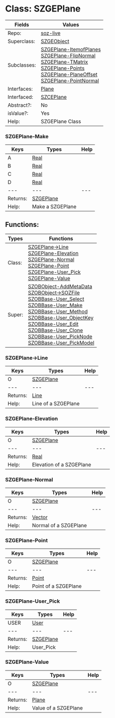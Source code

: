
# Class:	SZGEPlane

| Fields | Values |
| --------- | --------- |
| Repo: | [soz-live](/repos/soz-live.html) |
| Superclass: | [SZGEObject](SZGEObject.html) |
| Subclasses: | [SZGEPlane-ItemofPlanes](SZGEPlane-ItemofPlanes.html) <br> [SZGEPlane-FlipNormal](SZGEPlane-FlipNormal.html) <br> [SZGEPlane-TMatrix](SZGEPlane-TMatrix.html) <br> [SZGEPlane-Points](SZGEPlane-Points.html) <br> [SZGEPlane-PlaneOffset](SZGEPlane-PlaneOffset.html) <br> [SZGEPlane-PointNormal](SZGEPlane-PointNormal.html) |
| Interfaces: | [Plane](Plane.html) |
| Interfaced: | [SZCEPlane](SZCEPlane.html) |
| Abstract?: | No |
| isValue?: | Yes |
| Help: | SZGEPlane Class |

### SZGEPlane-Make

| Keys | Types | Help |
| --------- | --------- | --------- |
| A | [Real](Real.html) |  |
| B | [Real](Real.html) |  |
| C | [Real](Real.html) |  |
| D | [Real](Real.html) |  |
| --- | --- | --- |
| Returns: | [SZGEPlane](SZGEPlane.html) |
| Help: | Make a SZGEPlane |


## Functions:

| Types | Functions |
| --------- | --------- |
| Class: | [SZGEPlane->Line](#SZGEPlane->Line) <br> [SZGEPlane-Elevation](#SZGEPlane-Elevation) <br> [SZGEPlane-Normal](#SZGEPlane-Normal) <br> [SZGEPlane-Point](#SZGEPlane-Point) <br> [SZGEPlane-User_Pick](#SZGEPlane-User_Pick) <br> [SZGEPlane-Value](#SZGEPlane-Value) |
| Super: | [SZOBObject-AddMetaData](SZOBObject.html) <br> [SZOBObject->SOZFile](SZOBObject.html) <br> [SZOBBase-User_Select](SZOBBase.html) <br> [SZOBBase-User_Make](SZOBBase.html) <br> [SZOBBase-User_Method](SZOBBase.html) <br> [SZOBBase-User_ObjectKey](SZOBBase.html) <br> [SZOBBase-User_Edit](SZOBBase.html) <br> [SZOBBase-User_Clone](SZOBBase.html) <br> [SZOBBase-User_PickNode](SZOBBase.html) <br> [SZOBBase-User_PickModel](SZOBBase.html) |


### SZGEPlane->Line

| Keys | Types | Help |
| --------- | --------- | --------- |
| O | [SZGEPlane](SZGEPlane.html) |  |
| --- | --- | --- |
| Returns: | [Line](Line.html) |
| Help: | Line of a SZGEPlane |

### SZGEPlane-Elevation

| Keys | Types | Help |
| --------- | --------- | --------- |
| O | [SZGEPlane](SZGEPlane.html) |  |
| --- | --- | --- |
| Returns: | [Real](Real.html) |
| Help: | Elevation of a SZGEPlane |

### SZGEPlane-Normal

| Keys | Types | Help |
| --------- | --------- | --------- |
| O | [SZGEPlane](SZGEPlane.html) |  |
| --- | --- | --- |
| Returns: | [Vector](Vector.html) |
| Help: | Normal of a SZGEPlane |

### SZGEPlane-Point

| Keys | Types | Help |
| --------- | --------- | --------- |
| O | [SZGEPlane](SZGEPlane.html) |  |
| --- | --- | --- |
| Returns: | [Point](Point.html) |
| Help: | Point of a SZGEPlane |

### SZGEPlane-User_Pick

| Keys | Types | Help |
| --------- | --------- | --------- |
| USER | [User](User.html) |  |
| --- | --- | --- |
| Returns: | [SZGEPlane](SZGEPlane.html) |
| Help: | User_Pick |

### SZGEPlane-Value

| Keys | Types | Help |
| --------- | --------- | --------- |
| O | [SZGEPlane](SZGEPlane.html) |  |
| --- | --- | --- |
| Returns: | [Plane](Plane.html) |
| Help: | Value of a SZGEPlane |

